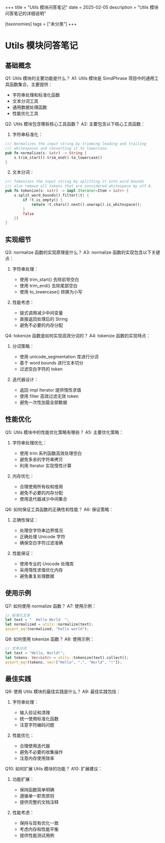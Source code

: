 +++
title = "Utils 模块问答笔记"
date = 2025-02-05
description = "Utils 模块问答笔记的详细说明"

[taxonomies]
tags = ["未分类"]
+++

# Utils 模块问答笔记

## 基础概念

Q1: Utils 模块的主要功能是什么？
A1: Utils 模块是 SimdPhrase 项目中的通用工具函数集合，主要提供：
- 字符串处理和标准化函数
- 文本分词工具
- 通用数据处理函数
- 性能优化工具

Q2: Utils 模块包含哪些核心工具函数？
A2: 主要包含以下核心工具函数：
1. 字符串标准化：
```rust
/// Normalizes the input string by trimming leading and trailing
/// whitespaces and converting it to lowercase.
pub fn normalize(s: &str) -> String {
    s.trim_start().trim_end().to_lowercase()
}
```

2. 文本分词：
```rust
/// Tokenizes the input string by splitting it into word bounds
/// also remove all tokens that are considered whitespace by utf-8.
pub fn tokenize(s: &str) -> impl Iterator<Item = &str> {
    s.split_word_bounds().filter(|t| {
        if !t.is_empty() {
            return !t.chars().next().unwrap().is_whitespace();
        }
        false
    })
}
```

## 实现细节

Q3: normalize 函数的实现原理是什么？
A3: normalize 函数的实现包含以下关键点：
1. 字符串处理：
   - 使用 trim_start() 去除前导空白
   - 使用 trim_end() 去除尾部空白
   - 使用 to_lowercase() 转换为小写

2. 性能考虑：
   - 链式调用减少中间变量
   - 直接返回处理后的 String
   - 避免不必要的内存分配

Q4: tokenize 函数是如何实现高效分词的？
A4: tokenize 函数的实现特点：
1. 分词策略：
   - 使用 unicode_segmentation 库进行分词
   - 基于 word bounds 进行文本切分
   - 过滤空白字符的 token

2. 迭代器设计：
   - 返回 impl Iterator 提供惰性求值
   - 使用 filter 高效过滤无效 token
   - 避免一次性加载全部数据

## 性能优化

Q5: Utils 模块中的性能优化策略有哪些？
A5: 主要优化策略：
1. 字符串处理优化：
   - 使用 trim 系列函数高效处理空白
   - 避免多余的字符串拷贝
   - 利用 Iterator 实现惰性计算

2. 内存优化：
   - 合理使用所有权和借用
   - 避免不必要的内存分配
   - 使用迭代器减少中间集合

Q6: 如何保证工具函数的正确性和性能？
A6: 保证策略：
1. 正确性保证：
   - 处理空字符串边界情况
   - 正确处理 Unicode 字符
   - 确保空白字符过滤准确

2. 性能保证：
   - 使用专业的 Unicode 处理库
   - 采用惰性求值优化内存
   - 避免重复处理数据

## 使用示例

Q7: 如何使用 normalize 函数？
A7: 使用示例：
```rust
// 标准化文本
let text = "  Hello World  ";
let normalized = utils::normalize(text);
assert_eq!(normalized, "hello world");
```

Q8: 如何使用 tokenize 函数？
A8: 使用示例：
```rust
// 文本分词
let text = "Hello, World!";
let tokens: Vec<&str> = utils::tokenize(text).collect();
assert_eq!(tokens, vec!["Hello", ",", "World", "!"]);
```

## 最佳实践

Q9: 使用 Utils 模块的最佳实践是什么？
A9: 最佳实践包括：
1. 字符串处理：
   - 输入验证和清理
   - 统一使用标准化函数
   - 注意字符编码问题

2. 性能优化：
   - 合理使用迭代器
   - 避免不必要的收集操作
   - 注意内存使用效率

Q10: 如何扩展 Utils 模块的功能？
A10: 扩展建议：
1. 功能扩展：
   - 保持函数简单明确
   - 遵循单一职责原则
   - 提供完整的文档注释

2. 性能考虑：
   - 保持与现有优化一致
   - 考虑内存和性能平衡
   - 提供性能测试用例